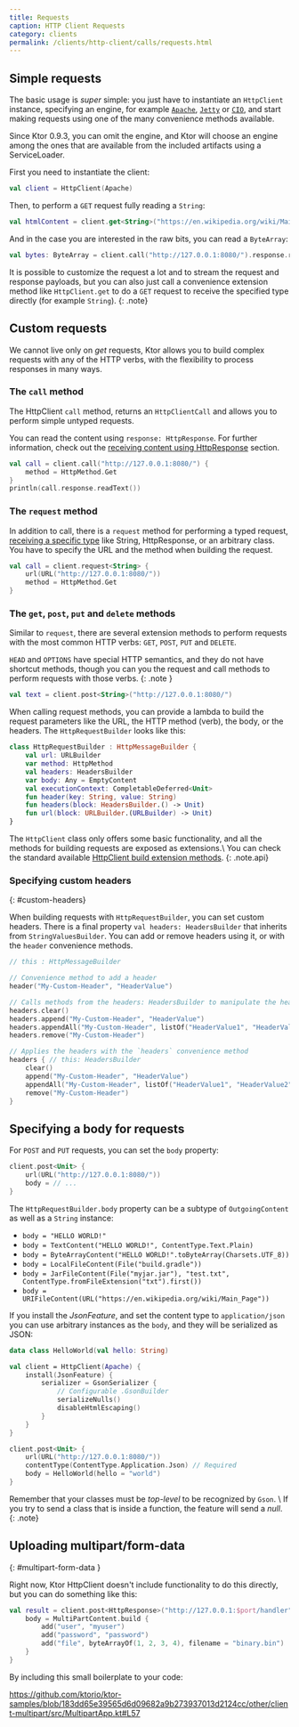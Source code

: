 ```yaml
---
title: Requests
caption: HTTP Client Requests
category: clients
permalink: /clients/http-client/calls/requests.html
---
```


## Simple requests

The basic usage is *super* simple: you just have to instantiate an `HttpClient` instance,
specifying an engine, for example [`Apache`](#apache), [`Jetty`](#jetty)
or [`CIO`](#cio), and start making requests using one of the many convenience methods available.

Since Ktor 0.9.3, you can omit the engine, and Ktor will choose an engine among the ones that are available
from the included artifacts using a ServiceLoader. 

First you need to instantiate the client:   

```kotlin
val client = HttpClient(Apache)
```

Then, to perform a `GET` request fully reading a `String`:

```kotlin
val htmlContent = client.get<String>("https://en.wikipedia.org/wiki/Main_Page")
```

And in the case you are interested in the raw bits, you can read a `ByteArray`:

```kotlin
val bytes: ByteArray = client.call("http://127.0.0.1:8080/").response.readBytes()
```

It is possible to customize the request a lot and
to stream the request and response payloads, but you can also just call a convenience
extension method like `HttpClient.get` to do a `GET` request to receive
the specified type directly (for example `String`).
{: .note}

## Custom requests

We cannot live only on *get* requests, Ktor allows you to build complex
requests with any of the HTTP verbs, with the flexibility to process responses in many ways.

### The `call` method

The HttpClient `call` method, returns an `HttpClientCall` and allows you to perform
simple untyped requests.

You can read the content using `response: HttpResponse`.
For further information, check out the [receiving content using HttpResponse](#HttpResponse) section. 

```kotlin
val call = client.call("http://127.0.0.1:8080/") {
    method = HttpMethod.Get
}
println(call.response.readText())
```

### The `request` method

In addition to call, there is a `request` method for performing a typed request,
[receiving a specific type](#receive) like String, HttpResponse, or an arbitrary class.
You have to specify the URL and the method when building the request. 

```kotlin
val call = client.request<String> {
    url(URL("http://127.0.0.1:8080/"))
    method = HttpMethod.Get
}
```

### The `get`, `post`, `put` and `delete` methods

Similar to `request`, there are several extension methods to perform requests
with the most common HTTP verbs: `GET`, `POST`, `PUT` and `DELETE`.

`HEAD` and `OPTIONS` have special HTTP semantics, and they do not have shortcut methods, though you can you
the request and call methods to perform requests with those verbs. 
{: .note }

```kotlin
val text = client.post<String>("http://127.0.0.1:8080/")
```

When calling request methods, you can provide a lambda to build the request
parameters like the URL, the HTTP method (verb), the body, or the headers.
The `HttpRequestBuilder` looks like this:

```kotlin
class HttpRequestBuilder : HttpMessageBuilder {
    val url: URLBuilder
    var method: HttpMethod
    val headers: HeadersBuilder
    var body: Any = EmptyContent
    val executionContext: CompletableDeferred<Unit>
    fun header(key: String, value: String)
    fun headers(block: HeadersBuilder.() -> Unit)
    fun url(block: URLBuilder.(URLBuilder) -> Unit)
}
```

The `HttpClient` class only offers some basic functionality, and all the methods for building requests are exposed as extensions.\\
You can check the standard available [HttpClient build extension methods](https://github.com/ktorio/ktor/blob/master/ktor-client/ktor-client-core/src/io/ktor/client/request/builders.kt).
{: .note.api}

### Specifying custom headers
{: #custom-headers}

When building requests with `HttpRequestBuilder`, you can set custom headers.
There is a final property `val headers: HeadersBuilder` that inherits from `StringValuesBuilder`.
You can add or remove headers using it, or with the `header` convenience methods.

```kotlin
// this : HttpMessageBuilder

// Convenience method to add a header
header("My-Custom-Header", "HeaderValue")

// Calls methods from the headers: HeadersBuilder to manipulate the headers
headers.clear()
headers.append("My-Custom-Header", "HeaderValue")
headers.appendAll("My-Custom-Header", listOf("HeaderValue1", "HeaderValue2"))
headers.remove("My-Custom-Header")

// Applies the headers with the `headers` convenience method
headers { // this: HeadersBuilder
    clear()
    append("My-Custom-Header", "HeaderValue")
    appendAll("My-Custom-Header", listOf("HeaderValue1", "HeaderValue2"))
    remove("My-Custom-Header")
}
``` 


## Specifying a body for requests

For `POST` and `PUT` requests, you can set the `body` property:

```kotlin
client.post<Unit> {
    url(URL("http://127.0.0.1:8080/"))
    body = // ...
}
```

The `HttpRequestBuilder.body` property can be a subtype of `OutgoingContent` as well as a `String` instance:

* `body = "HELLO WORLD!"`
* `body = TextContent("HELLO WORLD!", ContentType.Text.Plain)`
* `body = ByteArrayContent("HELLO WORLD!".toByteArray(Charsets.UTF_8))`
* `body = LocalFileContent(File("build.gradle"))`
* `body = JarFileContent(File("myjar.jar"), "test.txt", ContentType.fromFileExtension("txt").first())`
* `body = URIFileContent(URL("https://en.wikipedia.org/wiki/Main_Page"))`

If you install the *JsonFeature*, and set the content type to `application/json`
you can use arbitrary instances as the `body`, and they will be serialized as JSON:

```kotlin
data class HelloWorld(val hello: String)

val client = HttpClient(Apache) {
    install(JsonFeature) {
        serializer = GsonSerializer {
            // Configurable .GsonBuilder
            serializeNulls()
            disableHtmlEscaping()
        }
    }
}

client.post<Unit> {
    url(URL("http://127.0.0.1:8080/"))
    contentType(ContentType.Application.Json) // Required
    body = HelloWorld(hello = "world")
}
```

Remember that your classes must be *top-level* to be recognized by `Gson`. \\
If you try to send a class that is inside a function, the feature will send a *null*.
{: .note}

## Uploading multipart/form-data
{: #multipart-form-data }

Right now, Ktor HttpClient doesn't include functionality to do this directly, but you can do something like this:

```kotlin
val result = client.post<HttpResponse>("http://127.0.0.1:$port/handler") {
    body = MultiPartContent.build {
        add("user", "myuser")
        add("password", "password")
        add("file", byteArrayOf(1, 2, 3, 4), filename = "binary.bin")
    }
}  
```

By including this small boilerplate to your code:

<https://github.com/ktorio/ktor-samples/blob/183dd65e39565d6d09682a9b273937013d2124cc/other/client-multipart/src/MultipartApp.kt#L57>
